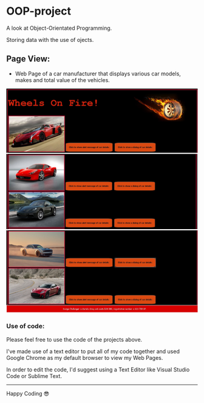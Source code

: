 # OOP-project
<p>A look at Object-Orientated Programming.</p>

<p>Storing data with the use of ojects.</p>

## Page View:
* Web Page of a car manufacturer that displays various car models, makes and total value of the vehicles.
<img src="/images/pageView1.JPG" alt="Page view">
<img src="/images/pageView2.JPG" alt="Page view">
<img src="/images/pageView3.JPG" alt="Page view">

### Use of code:
<p>Please feel free to use the code of the projects above.</p>
<p>I've made use of a text editor to put all of my code together and used Google Chrome as my default browser to view my Web Pages.</p>
<p>In order to edit the code, I'd suggest using a Text Editor like Visual Studio Code or Sublime Text.</p>
<hr/>

<span>Happy Coding :sunglasses:</span>
